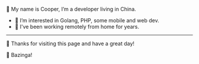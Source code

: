 <!--<a href="https://github.com/myxiaoao"><img alt="Git Stats" src="https://github-readme-stats.vercel.app/api?username=myxiaoao&hide_border=true&show_icons=true&include_all_commits=true&line_height=21&theme=graywhite&locale=en" align="right" height="150" /></a>-->

🔭 My name is Cooper, I’m a developer living in China.

- 👀 I’m interested in Golang, PHP, some mobile and web dev.
- 🌱 I've been working remotely from home for years.

---

👏 Thanks for visiting this page and have a great day!

<!--
<p><img align="center" src="https://github-readme-streak-stats.herokuapp.com/?user=myxiaoao&" alt="myxiaoao" /></p>
-->

🖖 Bazinga! 
